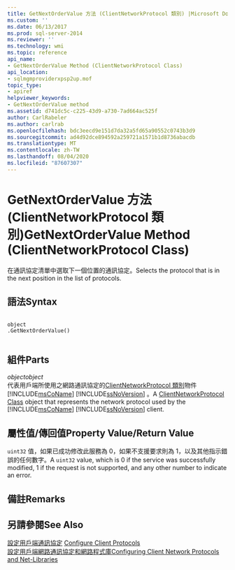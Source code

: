 ```yaml
---
title: GetNextOrderValue 方法 (ClientNetworkProtocol 類別) |Microsoft Docs
ms.custom: ''
ms.date: 06/13/2017
ms.prod: sql-server-2014
ms.reviewer: ''
ms.technology: wmi
ms.topic: reference
api_name:
- GetNextOrderValue Method (ClientNetworkProtocol Class)
api_location:
- sqlmgmproviderxpsp2up.mof
topic_type:
- apiref
helpviewer_keywords:
- GetNextOrderValue method
ms.assetid: d741dc5c-c225-43d9-a730-7ad664ac525f
author: CarlRabeler
ms.author: carlrab
ms.openlocfilehash: bdc3eecd9e151d7da32a5fd65a90552c0743b3d9
ms.sourcegitcommit: ad4d92dce894592a259721a1571b1d8736abacdb
ms.translationtype: MT
ms.contentlocale: zh-TW
ms.lasthandoff: 08/04/2020
ms.locfileid: "87607307"
---
```

# <a name="getnextordervalue-method-clientnetworkprotocol-class"></a><span data-ttu-id="41f79-102">GetNextOrderValue 方法 (ClientNetworkProtocol 類別)</span><span class="sxs-lookup"><span data-stu-id="41f79-102">GetNextOrderValue Method (ClientNetworkProtocol Class)</span></span>
  <span data-ttu-id="41f79-103">在通訊協定清單中選取下一個位置的通訊協定。</span><span class="sxs-lookup"><span data-stu-id="41f79-103">Selects the protocol that is in the next position in the list of protocols.</span></span>  
  
## <a name="syntax"></a><span data-ttu-id="41f79-104">語法</span><span class="sxs-lookup"><span data-stu-id="41f79-104">Syntax</span></span>  
  
```  
  
object  
.GetNextOrderValue()  
  
```  
  
## <a name="parts"></a><span data-ttu-id="41f79-105">組件</span><span class="sxs-lookup"><span data-stu-id="41f79-105">Parts</span></span>  
 <span data-ttu-id="41f79-106">*object*</span><span class="sxs-lookup"><span data-stu-id="41f79-106">*object*</span></span>  
 <span data-ttu-id="41f79-107">代表用戶端所使用之網路通訊協定的[ClientNetworkProtocol 類別](clientnetworkprotocol-class.md)物件 [!INCLUDE[msCoName](../../../includes/msconame-md.md)] [!INCLUDE[ssNoVersion](../../../includes/ssnoversion-md.md)] 。</span><span class="sxs-lookup"><span data-stu-id="41f79-107">A [ClientNetworkProtocol Class](clientnetworkprotocol-class.md) object that represents the network protocol used by the [!INCLUDE[msCoName](../../../includes/msconame-md.md)] [!INCLUDE[ssNoVersion](../../../includes/ssnoversion-md.md)] client.</span></span>  
  
## <a name="property-valuereturn-value"></a><span data-ttu-id="41f79-108">屬性值/傳回值</span><span class="sxs-lookup"><span data-stu-id="41f79-108">Property Value/Return Value</span></span>  
 <span data-ttu-id="41f79-109">`uint32` 值，如果已成功修改此服務為 0，如果不支援要求則為 1，以及其他指示錯誤的任何數字。</span><span class="sxs-lookup"><span data-stu-id="41f79-109">A `uint32` value, which is 0 if the service was successfully modified, 1 if the request is not supported, and any other number to indicate an error.</span></span>  
  
## <a name="remarks"></a><span data-ttu-id="41f79-110">備註</span><span class="sxs-lookup"><span data-stu-id="41f79-110">Remarks</span></span>  
  
## <a name="see-also"></a><span data-ttu-id="41f79-111">另請參閱</span><span class="sxs-lookup"><span data-stu-id="41f79-111">See Also</span></span>  
 <span data-ttu-id="41f79-112">[設定用戶端通訊協定](https://technet.microsoft.com/library/ms181035.aspx) </span><span class="sxs-lookup"><span data-stu-id="41f79-112">[Configure Client Protocols](https://technet.microsoft.com/library/ms181035.aspx) </span></span>  
 [<span data-ttu-id="41f79-113">設定用戶端網路通訊協定和網路程式庫</span><span class="sxs-lookup"><span data-stu-id="41f79-113">Configuring Client Network Protocols and Net-Libraries</span></span>](https://technet.microsoft.com/library/ms181035.aspx)  
  
  
